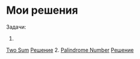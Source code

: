 # Мои решения

Задачи:

1.
[Two Sum](https://leetcode.com/problems/two-sum/description/)
[Решение](https://github.com/WolfMTK/tasks_leetcode/blob/main/easy/1.py)
2.
[Palindrome Number](https://leetcode.com/problems/palindrome-number/description/)
[Решение](https://github.com/WolfMTK/tasks_leetcode/blob/main/easy/2.py)
